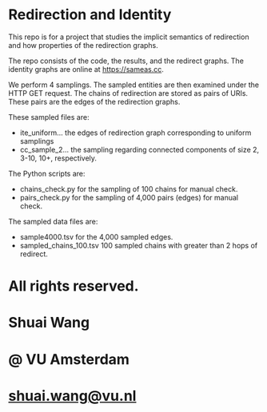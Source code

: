 # Redirection and Identity
This repo is for a project that studies the implicit semantics of redirection and how properties of the redirection graphs.

The repo consists of the code, the results, and the redirect graphs.
The identity graphs are online at https://sameas.cc.

We perform 4 samplings. The sampled entities are then examined under the HTTP GET request.
The chains of redirection are stored as pairs of URIs. These pairs are the edges of the redirection graphs.

These sampled files are:
- ite_uniform... the edges of redirection graph corresponding to uniform samplings
- cc_sample_2... the sampling regarding connected components of size 2, 3-10, 10+, respectively.

The Python scripts are:
- chains_check.py for the sampling of 100 chains for manual check.
- pairs_check.py for the sampling of 4,000 pairs (edges) for manual check.

The sampled data files are:
- sample4000.tsv for the 4,000 sampled edges.
- sampled_chains_100.tsv 100 sampled chains with greater than 2 hops of redirect.

# All rights reserved.
# Shuai Wang
# @ VU Amsterdam
# shuai.wang@vu.nl
